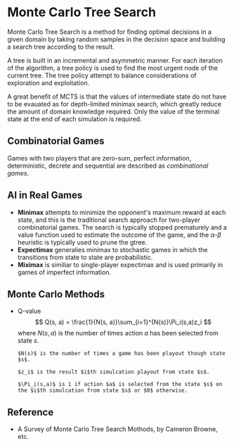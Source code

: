 # Monte Carlo Tree Search

Monte Carlo Tree Search is a method for finding optimal decisions in a given domain by taking random samples in the decision space and building a search tree according to the result.

A tree is built in an incremental and asymmetric manner. For each iteration of the algorithm, a tree policy is used to find the most urgent node of the current tree. The tree policy attempt to balance considerations of exploration and exploitation. 

A great benefit of MCTS is that the values of intermediate state do not have to be evauated as for depth-limited minimax search, which greatly reduce the amount of domain knowledge required. Only the value of the terminal state at the end of each simulation is required.

## Combinatorial Games
Games with two players that are zero-sum, perfect information, deterministic, decrete and sequential are described as *combinational games*.

## AI in Real Games
* **Minimax** attempts to minimize the opponent's maximum reward at each state,  and this is the traditional search approach for two-player combinatorial games. The search is typically stopped prematurely and a value function used to estimate the outcome of the game, and the $\alpha$-$\beta$ heuristic is typically used to prune the gtree.
* **Expectimax** generalies minimax to stochastic games in which the transitions from state to state are probabilistic.
* **Miximax** is similiar to single-player expectimax and is used primarily in games of imperfect information.

## Monte Carlo Methods
* Q-value
$$
Q(s, a) = \frac{1}{N(s, a)}\sum_{i=1}^{N(s)}\Pi_i(s,a)z_i
$$
where $N(s, a)$ is the number of times action $a$ has been selected from state $s$.

      $N(s)$ is the number of times a game has been playout though state $s$.
      
      $z_i$ is the result $i$th simulcation playout from state $s$.
      
      $\Pi_i(s,a)$ is 1 if action $a$ is selected from the state $s$ on the $i$th simulcation from state $s$ or $0$ otherwise.

## Reference
* A Survey of Monte Carlo Tree Search Mothods,   by Cameron Browne, etc.
